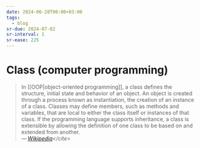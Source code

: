 ```yaml
---
date: 2024-06-28T00:00+03:00
tags:
  - blog
sr-due: 2024-07-02
sr-interval: 1
sr-ease: 225
---
```


# Class (computer programming)

> In [[OOP|object-oriented programming]], a class defines the structure, initial
> state and behavior of an object. An object is created through a process known as
> instantiation, the creation of an instance of a class. Classes may define
> members, such as methods and variables, that are local to either the class
> itself or instances of that class. If the programming language supports
> inheritance, a class is extensible by allowing the definition of one class to be
> based on and extended from another.\
> — <cite>[Wikipedia](https://en.wikipedia.org/wiki/Class_(computer_programming))</cite>
